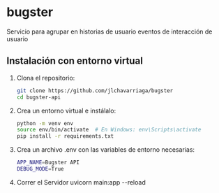 # bugster
Servicio para agrupar en historias de usuario eventos de interacción de usuario

## Instalación con entorno virtual

1. Clona el repositorio:
   ```bash
   git clone https://github.com/jlchavarriaga/bugster
   cd bugster-api

2. Crea un entorno virtual e instálalo:
    ```bash
    python -m venv env
    source env/bin/activate  # En Windows: env\Scripts\activate
    pip install -r requirements.txt

3. Crea un archivo .env con las variables de entorno necesarias:
    ```bash
    APP_NAME=Bugster API
    DEBUG_MODE=True

4. Correr el Servidor
    uvicorn main:app --reload


